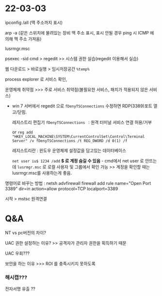 # 22-03-03

ipconfig /all (맥 주소까지 표시)

arp -a (같은 스위치에 물려있는 장비 맥 주소 표시, 표시 안될 경우 ping 시 ICMP 에 의해 맥 주소 가져옴)



lusrmgr.msc

psexec -sid cmd > regedit >> 시스템 권한 실습(regedit 이용해서 실습)

웹 다운로드 > 바로실행 > 임시저장공간 `%temp%`



process explorer 로 서비스 확인,

운영체제 취약점 >>> 주로 서비스 취약점(불필요한 서비스, 패치가 적용되지 않은 서비스)



- win 7 서버에서 regedit 으로 `fDenyTSConnections` 수정하면 RDP(3389)포트 열고/닫힘.

  레지스트리 편집기 `fDenyTSConnections ` : 원격 터미널 서비스 연결 허용/거부

  or `reg add "HKEY_LOCAL_MACHINE\SYSTEM\CurrentControlSet\Control\Terminal Server" /v fDenyTSConnections /t REG_DWORD /d 0(1) /f`

  레지스트리란 : 윈도우 운영체제 설정값을 담고있는 데이터베이스

  `net user iu$ 1234 /add`  **$ 로 계정 숨길 수 있음** - cmd에서 net user 로 안뜨는데 `lusrmgr.msc` 로 로컬 사용자 및 그룹에서 확인 가능 >> 계정을 확인할 때는 lusrmgr.msc를 사용하는게 좋음.



명령어로 바꾸는 방법 : netsh advfirewall firewall add rule name="Open Port 3389" dir=in action=allow protocol=TCP localport=3389

시작 > mstsc 원격연결



# Q&A

NT vs pc버전의 차이?

UAC 권한 설정하는 이유? >>  공격자가 관리자 권한을 획득하기 때문

UAC 우회???

보안을 하는 이유 >>> ROI 를 충족시키지 못하도록 

### 해시캡???

전자서명 유출 ??
